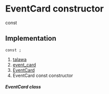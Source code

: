 
<div>

# EventCard constructor

</div>


const 



## Implementation

``` language-dart
const ;
```







1.  [talawa](../../index.md)
2.  [event_card](../../widgets_event_card/)
3.  [EventCard](../../widgets_event_card/EventCard-class.md)
4.  EventCard const constructor

##### EventCard class







